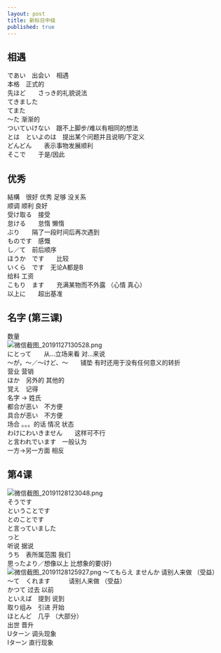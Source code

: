 ```yaml
---
layout: post
title: 新标日中级
published: true
---
```


## 相遇  
であい　出会い　相遇  
本格　正式的   
先ほど　　さっき的礼貌说法  
てきました  
てまた  
～た  渐渐的  
ついていけない　跟不上脚步/难以有相同的想法  
とは　といよのは　提出某个问题并且说明/下定义  
どんどん　　表示事物发展顺利  
そこで　　于是/因此

## 优秀
結構　很好 优秀 足够 没关系  
顺调 顺利 良好  
受け取る　接受  
怠ける　　怠惰 懒惰  
ぶり　　隔了一段时间后再次遇到  
ものです　感慨  
し／て　前后顺序  
ほうか　です　　比较  
いくら　です　无论A都是B  
给料 工资  
こもり　ます　　充满某物而不外露 （心情 真心）  
以上に　　超出基准

## 名字 (第三课)
数量  
![微信截图_20191127130528.png](https://i.loli.net/2019/11/27/nDIVTrjx15bZNpm.png)  
にとって　　从...立场来看  对...来说  
～が，～／～けど、～　　铺垫 有时还用于没有任何意义的转折  
营业 营销  
ほか　另外的 其他的  
覚え　记得  
名字  ->  姓氏  
都合が恶い　不方便  
具合が恶い　不方便  
场合   。。。的话 情况 状态  
わけにわいきません　　这样可不行  
と言われでいます　一般认为  
一方->另一方面 相反

## 第4课
![微信截图_20191128123048.png](https://i.loli.net/2019/11/28/2mPT9rONcReBYEv.png)  
そうです  
ということです  
とのことです  
と言っていました  
っと    
听说 据说  
うち　表所属范围 我们  
思ったより／想像以上  比想象的要(好)  
![微信截图_20191128125927.png](https://i.loli.net/2019/11/28/kvsIguHEZY5JjQK.png)
～てもらえ ませんか 请别人来做 （受益）  
～て　くれます　　　请别人来做 （受益）  
かつて 过去  以前  
といえば　提到 说到  
取り组み　引进 开始  
ほとんど　几乎  （大部分）  
出世 晋升  
Uターン 调头现象  
Iターン 直行现象
